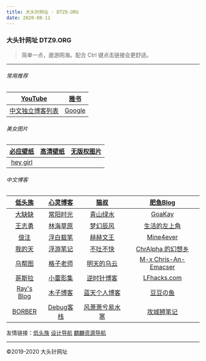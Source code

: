 ```yaml
---
title: 大头针网址 - DTZ9.ORG
date: 2020-08-11
---
```


### 大头针网址 DTZ9.ORG

> 简单一点，遨游网海。配合 Ctrl 键点击链接会更舒适。

---

###### 常用推荐

|               [YouTube](https://youtube.com/)                |  [雅书](https://yabook.org/)  |
| :----------------------------------------------------------: | :---------------------------: |
| [中文独立博客列表](https://github.com/timqian/chinese-independent-blogs) | [Google](https://google.com/) |

###### 美女图片

| [必应壁纸](https://bing.ioliu.cn/) | [高清壁纸](https://wall.alphacoders.com/?lang=Chinese) | [无版权图片](https://www.pxfuel.com/) |
| :--------------------------------: | :----------------------------------------------------: | :-----------------------------------: |
|  [hey girl](https://xukeai.com/)   |                                                        |                                       |

###### 中文博客

|     [低头族](https://ditou.org)     |   [心灵博客](http://blog.dngz.net/)   |       [猫叔](https://www.mcoo.cc/)       |        [肥鱼Blog](https://www.feiyuyu.net/)         |
| :---------------------------------: | :-----------------------------------: | :--------------------------------------: | :-------------------------------------------------: |
| [大缺缺](https://www.daqueque.com/) |    [常阳时光](https://cyhour.com/)    |  [青山绿水](https://www.huhexian.com/)   |          [GoaKay](https://www.goakay.com/)          |
|   [王志勇](http://www.auiou.com/)   |     [林海草原](https://lhcy.org/)     |    [梦幻辰风](https://www.mhcf.net/)     |        [生活的左上角](https://bwskyer.com/)         |
|     [俍注](http://oneinf.com/)      | [浮白载笔](http://www.winature.com/)  |       [赫赫文王](https://kqh.me/)        |           [Mine4ever](https://cxcat.cn/)            |
|  [我的天](http://www.xlanda.net/)   |    [浮游笔记](https://fffou.com/)     |     [不吐不快](https://mianao.info/)     |     [ChrAlpha 的幻想乡](https://chralpha.com/)      |
|     [乌帮图](https://wbt5.com/)     |  [格子老师](https://manman.qian.lu/)  |    [明天的乌云](https://tmr.js.org/)     | [M-x Chris-An-Emacser](https://chriszheng.science/) |
|    [哥斯拉](http://gojira.net/)     |   [小蕾影集](https://xiaolei.blog/)   |   [逆时针博客](http://www.mydes.top/)    |       [LFhacks.com](https://www.lfhacks.com/)       |
| [Ray's Blog](https://raycoder.me/)  |     [木子博客](https://muuzi.cn/)     | [蓝天个人博客](http://www.along168.cn/)  |        [豆豆の鱼](http://www.midousir.com/)         |
|    [BORBER](https://borber.cn/)     | [Debug客栈](https://www.debuginn.cn/) | [风萧萧兮易水寒](https://www.fiisi.com/) |           [攻城狮笔记](http://qumac.com/)           |

友情链接：[低头族](https://ditou.org) [设计导航](https://hao.lingganjie.com/) [麒麟资源导航](https://www.kirin.fun/) 

---

&copy;2019-2020 大头针网址  